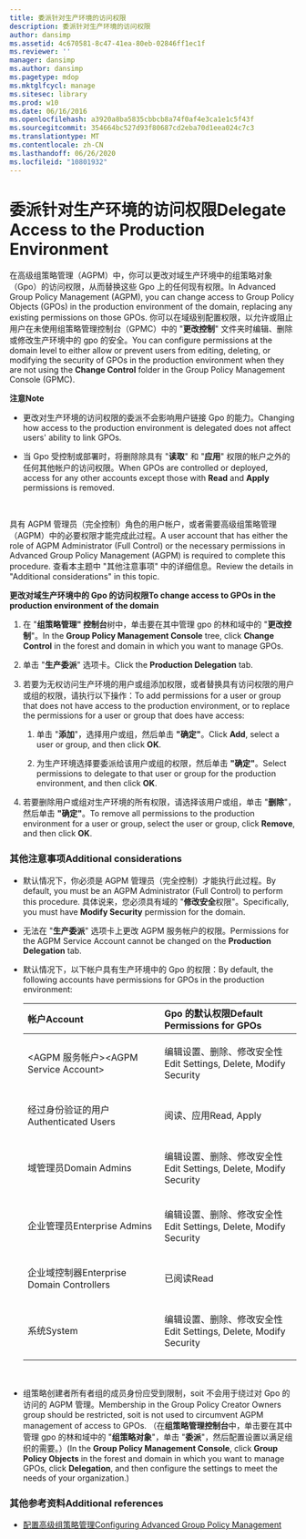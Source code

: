 ```yaml
---
title: 委派针对生产环境的访问权限
description: 委派针对生产环境的访问权限
author: dansimp
ms.assetid: 4c670581-8c47-41ea-80eb-02846ff1ec1f
ms.reviewer: ''
manager: dansimp
ms.author: dansimp
ms.pagetype: mdop
ms.mktglfcycl: manage
ms.sitesec: library
ms.prod: w10
ms.date: 06/16/2016
ms.openlocfilehash: a3920a8ba5835cbbcb8a74f0af4e3ca1e1c5f43f
ms.sourcegitcommit: 354664bc527d93f80687cd2eba70d1eea024c7c3
ms.translationtype: MT
ms.contentlocale: zh-CN
ms.lasthandoff: 06/26/2020
ms.locfileid: "10801932"
---
```

# <span data-ttu-id="2cac7-103">委派针对生产环境的访问权限</span><span class="sxs-lookup"><span data-stu-id="2cac7-103">Delegate Access to the Production Environment</span></span>


<span data-ttu-id="2cac7-104">在高级组策略管理（AGPM）中，你可以更改对域生产环境中的组策略对象（Gpo）的访问权限，从而替换这些 Gpo 上的任何现有权限。</span><span class="sxs-lookup"><span data-stu-id="2cac7-104">In Advanced Group Policy Management (AGPM), you can change access to Group Policy Objects (GPOs) in the production environment of the domain, replacing any existing permissions on those GPOs.</span></span> <span data-ttu-id="2cac7-105">你可以在域级别配置权限，以允许或阻止用户在未使用组策略管理控制台（GPMC）中的 "**更改控制**" 文件夹时编辑、删除或修改生产环境中的 gpo 的安全。</span><span class="sxs-lookup"><span data-stu-id="2cac7-105">You can configure permissions at the domain level to either allow or prevent users from editing, deleting, or modifying the security of GPOs in the production environment when they are not using the **Change Control** folder in the Group Policy Management Console (GPMC).</span></span>

**<span data-ttu-id="2cac7-106">注意</span><span class="sxs-lookup"><span data-stu-id="2cac7-106">Note</span></span>**  
-   <span data-ttu-id="2cac7-107">更改对生产环境的访问权限的委派不会影响用户链接 Gpo 的能力。</span><span class="sxs-lookup"><span data-stu-id="2cac7-107">Changing how access to the production environment is delegated does not affect users' ability to link GPOs.</span></span>

-   <span data-ttu-id="2cac7-108">当 Gpo 受控制或部署时，将删除除具有 "**读取**" 和 "**应用**" 权限的帐户之外的任何其他帐户的访问权限。</span><span class="sxs-lookup"><span data-stu-id="2cac7-108">When GPOs are controlled or deployed, access for any other accounts except those with **Read** and **Apply** permissions is removed.</span></span>

 

<span data-ttu-id="2cac7-109">具有 AGPM 管理员（完全控制）角色的用户帐户，或者需要高级组策略管理（AGPM）中的必要权限才能完成此过程。</span><span class="sxs-lookup"><span data-stu-id="2cac7-109">A user account that has either the role of AGPM Administrator (Full Control) or the necessary permissions in Advanced Group Policy Management (AGPM) is required to complete this procedure.</span></span> <span data-ttu-id="2cac7-110">查看本主题中 "其他注意事项" 中的详细信息。</span><span class="sxs-lookup"><span data-stu-id="2cac7-110">Review the details in "Additional considerations" in this topic.</span></span>

**<span data-ttu-id="2cac7-111">更改对域生产环境中的 Gpo 的访问权限</span><span class="sxs-lookup"><span data-stu-id="2cac7-111">To change access to GPOs in the production environment of the domain</span></span>**

1.  <span data-ttu-id="2cac7-112">在 "**组策略管理" 控制台**树中，单击要在其中管理 gpo 的林和域中的 "**更改控制**"。</span><span class="sxs-lookup"><span data-stu-id="2cac7-112">In the **Group Policy Management Console** tree, click **Change Control** in the forest and domain in which you want to manage GPOs.</span></span>

2.  <span data-ttu-id="2cac7-113">单击 "**生产委派**" 选项卡。</span><span class="sxs-lookup"><span data-stu-id="2cac7-113">Click the **Production Delegation** tab.</span></span>

3.  <span data-ttu-id="2cac7-114">若要为无权访问生产环境的用户或组添加权限，或者替换具有访问权限的用户或组的权限，请执行以下操作：</span><span class="sxs-lookup"><span data-stu-id="2cac7-114">To add permissions for a user or group that does not have access to the production environment, or to replace the permissions for a user or group that does have access:</span></span>

    1.  <span data-ttu-id="2cac7-115">单击 "**添加**"，选择用户或组，然后单击 **"确定"**。</span><span class="sxs-lookup"><span data-stu-id="2cac7-115">Click **Add**, select a user or group, and then click **OK**.</span></span>

    2.  <span data-ttu-id="2cac7-116">为生产环境选择要委派给该用户或组的权限，然后单击 **"确定"**。</span><span class="sxs-lookup"><span data-stu-id="2cac7-116">Select permissions to delegate to that user or group for the production environment, and then click **OK**.</span></span>

4.  <span data-ttu-id="2cac7-117">若要删除用户或组对生产环境的所有权限，请选择该用户或组，单击 "**删除**"，然后单击 **"确定"**。</span><span class="sxs-lookup"><span data-stu-id="2cac7-117">To remove all permissions to the production environment for a user or group, select the user or group, click **Remove**, and then click **OK**.</span></span>

### <span data-ttu-id="2cac7-118">其他注意事项</span><span class="sxs-lookup"><span data-stu-id="2cac7-118">Additional considerations</span></span>

-   <span data-ttu-id="2cac7-119">默认情况下，你必须是 AGPM 管理员（完全控制）才能执行此过程。</span><span class="sxs-lookup"><span data-stu-id="2cac7-119">By default, you must be an AGPM Administrator (Full Control) to perform this procedure.</span></span> <span data-ttu-id="2cac7-120">具体说来，您必须具有域的 "**修改安全**权限"。</span><span class="sxs-lookup"><span data-stu-id="2cac7-120">Specifically, you must have **Modify Security** permission for the domain.</span></span>

-   <span data-ttu-id="2cac7-121">无法在 "**生产委派**" 选项卡上更改 AGPM 服务帐户的权限。</span><span class="sxs-lookup"><span data-stu-id="2cac7-121">Permissions for the AGPM Service Account cannot be changed on the **Production Delegation** tab.</span></span>

-   <span data-ttu-id="2cac7-122">默认情况下，以下帐户具有生产环境中的 Gpo 的权限：</span><span class="sxs-lookup"><span data-stu-id="2cac7-122">By default, the following accounts have permissions for GPOs in the production environment:</span></span>

    <table>
    <colgroup>
    <col width="50%" />
    <col width="50%" />
    </colgroup>
    <thead>
    <tr class="header">
    <th align="left"><span data-ttu-id="2cac7-123">帐户</span><span class="sxs-lookup"><span data-stu-id="2cac7-123">Account</span></span></th>
    <th align="left"><span data-ttu-id="2cac7-124">Gpo 的默认权限</span><span class="sxs-lookup"><span data-stu-id="2cac7-124">Default Permissions for GPOs</span></span></th>
    </tr>
    </thead>
    <tbody>
    <tr class="odd">
    <td align="left"><p><span data-ttu-id="2cac7-125">&lt;AGPM 服务帐户&gt;</span><span class="sxs-lookup"><span data-stu-id="2cac7-125">&lt;AGPM Service Account&gt;</span></span></p></td>
    <td align="left"><p><span data-ttu-id="2cac7-126">编辑设置、删除、修改安全性</span><span class="sxs-lookup"><span data-stu-id="2cac7-126">Edit Settings, Delete, Modify Security</span></span></p></td>
    </tr>
    <tr class="even">
    <td align="left"><p><span data-ttu-id="2cac7-127">经过身份验证的用户</span><span class="sxs-lookup"><span data-stu-id="2cac7-127">Authenticated Users</span></span></p></td>
    <td align="left"><p><span data-ttu-id="2cac7-128">阅读、应用</span><span class="sxs-lookup"><span data-stu-id="2cac7-128">Read, Apply</span></span></p></td>
    </tr>
    <tr class="odd">
    <td align="left"><p><span data-ttu-id="2cac7-129">域管理员</span><span class="sxs-lookup"><span data-stu-id="2cac7-129">Domain Admins</span></span></p></td>
    <td align="left"><p><span data-ttu-id="2cac7-130">编辑设置、删除、修改安全性</span><span class="sxs-lookup"><span data-stu-id="2cac7-130">Edit Settings, Delete, Modify Security</span></span></p></td>
    </tr>
    <tr class="even">
    <td align="left"><p><span data-ttu-id="2cac7-131">企业管理员</span><span class="sxs-lookup"><span data-stu-id="2cac7-131">Enterprise Admins</span></span></p></td>
    <td align="left"><p><span data-ttu-id="2cac7-132">编辑设置、删除、修改安全性</span><span class="sxs-lookup"><span data-stu-id="2cac7-132">Edit Settings, Delete, Modify Security</span></span></p></td>
    </tr>
    <tr class="odd">
    <td align="left"><p><span data-ttu-id="2cac7-133">企业域控制器</span><span class="sxs-lookup"><span data-stu-id="2cac7-133">Enterprise Domain Controllers</span></span></p></td>
    <td align="left"><p><span data-ttu-id="2cac7-134">已阅读</span><span class="sxs-lookup"><span data-stu-id="2cac7-134">Read</span></span></p></td>
    </tr>
    <tr class="even">
    <td align="left"><p><span data-ttu-id="2cac7-135">系统</span><span class="sxs-lookup"><span data-stu-id="2cac7-135">System</span></span></p></td>
    <td align="left"><p><span data-ttu-id="2cac7-136">编辑设置、删除、修改安全性</span><span class="sxs-lookup"><span data-stu-id="2cac7-136">Edit Settings, Delete, Modify Security</span></span></p></td>
    </tr>
    </tbody>
    </table>

     

-   <span data-ttu-id="2cac7-137">组策略创建者所有者组的成员身份应受到限制，soit 不会用于绕过对 Gpo 的访问的 AGPM 管理。</span><span class="sxs-lookup"><span data-stu-id="2cac7-137">Membership in the Group Policy Creator Owners group should be restricted, soit is not used to circumvent AGPM management of access to GPOs.</span></span> <span data-ttu-id="2cac7-138">（在**组策略管理控制台**中，单击要在其中管理 gpo 的林和域中的 "**组策略对象**"，单击 "**委派**"，然后配置设置以满足组织的需要。）</span><span class="sxs-lookup"><span data-stu-id="2cac7-138">(In the **Group Policy Management Console**, click **Group Policy Objects** in the forest and domain in which you want to manage GPOs, click **Delegation**, and then configure the settings to meet the needs of your organization.)</span></span>

### <span data-ttu-id="2cac7-139">其他参考资料</span><span class="sxs-lookup"><span data-stu-id="2cac7-139">Additional references</span></span>

-   [<span data-ttu-id="2cac7-140">配置高级组策略管理</span><span class="sxs-lookup"><span data-stu-id="2cac7-140">Configuring Advanced Group Policy Management</span></span>](configuring-advanced-group-policy-management-agpm40.md)

 

 






